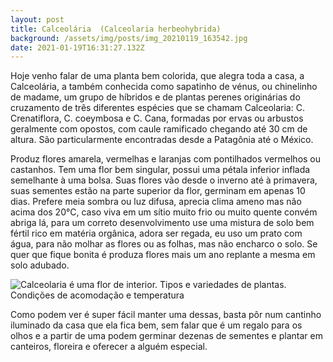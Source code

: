 ```yaml
---
layout: post
title: Calceolária  (Calceolaria herbeohybrida)
background: /assets/img/posts/img_20210119_163542.jpg
date: 2021-01-19T16:31:27.132Z
---
```



Hoje venho falar de uma planta bem colorida, que alegra toda a casa, a Calceolária, a também conhecida como sapatinho de vénus, ou chinelinho de madame, um grupo de híbridos e de plantas perenes originárias do cruzamento de três diferentes espécies que se chamam Calceolaria: C. Crenatiflora, C. coeymbosa e C. Cana, formadas por ervas ou arbustos geralmente com opostos, com caule ramificado chegando até 30 cm de altura. São particularmente encontradas desde a Patagônia até o México.

Produz flores amarela, vermelhas e laranjas com pontilhados vermelhos ou castanhos. Tem uma flor bem singular, possui uma pétala inferior inflada semelhante à uma bolsa. Suas flores vão desde o inverno até à primavera, suas sementes estão na parte superior da flor, germinam em apenas 10 dias. Prefere meia sombra ou luz difusa, aprecia clima ameno mas não acima dos 20°C, caso viva em um sítio muito frio ou muito quente convém abriga lá, para um correto desenvolvimento use uma mistura de solo bem fértil rico em matéria orgânica, adora ser regada, eu uso um prato com água, para não molhar as flores ou as folhas, mas não encharco o solo. Se quer que fique bonita é produza flores mais um ano replante a mesma em solo adubado. 

![Calceolaria é uma flor de interior. Tipos e variedades de plantas.  Condições de acomodação e temperatura](https://i1.wp.com/florantino.ru/wp-content/uploads/2016/05/Kalceoljarija-foto.jpg)

Como podem ver é super fácil manter uma dessas, basta pôr num cantinho iluminado da casa que ela fica bem, sem falar que é um regalo para os olhos e a partir de uma podem germinar dezenas de sementes e plantar em canteiros, floreira e oferecer a alguém especial.